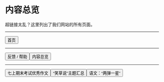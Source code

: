 <link rel="stylesheet" type="text/css" href="style.css">

# 内容总览

超链接太乱？这里列出了我们网站的所有页面。

---

<a href="https://zz19z-2021-2.github.io/"><button class="button group-right">首页</button></a>

---

<a href="https://zz19z-2021-2.github.io/feedback.html"><button class="button group-left">反馈 / 帮助</button></a><a href="https://zz19z-2021-2.github.io/overview.html"><button class="button group-right">内容总览</button></a>

---

<a href="https://zz19z-2021-2.github.io/七上期末考试优秀作文.html"><button class="button group-left">七上期末考试优秀作文</button></a><a href="https://zz19z-2021-2.github.io/笑草说.html"><button class="button group-left">“笑草说”主题汇总</button></a><a href="https://zz19z-2021-2.github.io/两弹一星.html"><button class="button group-right">语文：“两弹一星”</button></a>

